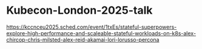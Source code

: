 # Kubecon-London-2025-talk
https://kccnceu2025.sched.com/event/1txEs/stateful-superpowers-explore-high-performance-and-scaleable-stateful-workloads-on-k8s-alex-chircop-chris-milsted-alex-reid-akamai-lori-lorusso-percona
